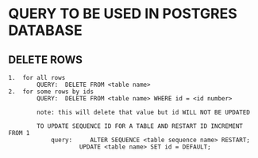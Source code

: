 #   QUERY TO BE USED IN POSTGRES DATABASE

## DELETE ROWS
    1.  for all rows  
            QUERY:  DELETE FROM <table name> 
    2.  for some rows by ids
            QUERY:  DELETE FROM <table name> WHERE id = <id number>

            note: this will delete that value but id WILL NOT BE UPDATED 

            TO UPDATE SEQUENCE ID FOR A TABLE AND RESTART ID INCREMENT FROM 1
                query:     ALTER SEQUENCE <table sequence name> RESTART;
                        UPDATE <table name> SET id = DEFAULT; 